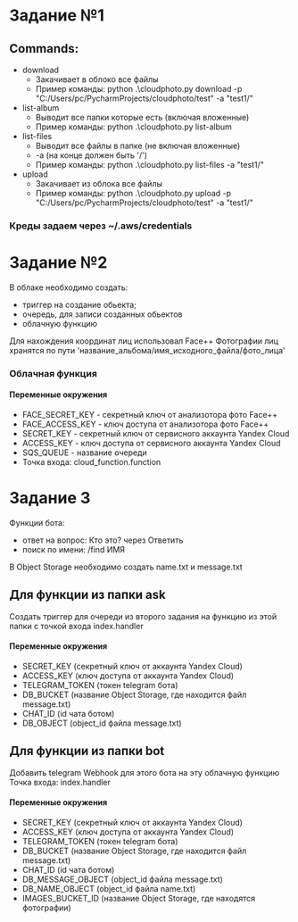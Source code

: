 # Задание №1
## Commands:
 * download
    - Закачивает в облоко все файлы
    - Пример команды: python .\cloudphoto.py download -p "C:/Users/pc/PycharmProjects/cloudphoto/test" -a "test1/"
 * list-album
    - Выводит все папки которые есть (включая вложенные)
    - Пример команды: python .\cloudphoto.py list-album
 * list-files
    - Выводит все файлы в папке (не включая вложенные)
    - -a <album> (на конце должен быть '/')
    - Пример команды: python .\cloudphoto.py list-files -a "test1/"
 * upload
    - Закачивает из облока все файлы
    - Пример команды: python .\cloudphoto.py upload -p "C:/Users/pc/PycharmProjects/cloudphoto/test" -a "test1/"

### Креды задаем через ~/.aws/credentials

# Задание №2

В облаке необходимо создать: 
- триггер на создание обьекта; 
- очередь, для записи созданных обьектов
- облачную функцию


Для нахождения координат лиц использовал Face++ 
Фотографии лиц хранятся по пути 'название_альбома/имя_исходного_файла/фото_лица'

### Облачная функция 
#### Переменные окружения
* FACE_SECRET_KEY - секретный ключ от анализотора фото Face++
* FACE_ACCESS_KEY - ключ доступа от анализотора фото Face++
* SECRET_KEY - секретный ключ от сервисного аккаунта Yandex Cloud
* ACCESS_KEY - ключ доступа от сервисного аккаунта Yandex Cloud
* SQS_QUEUE - название очереди
* Точка входа: cloud_function.function


# Задание 3

Функции бота:

* ответ на вопрос: Кто это? через Ответить
* поиск по имени: /find ИМЯ

В Object Storage необходимо создать name.txt и message.txt

## Для функции из папки ask

Создать триггер для очереди из второго задания 
на функцию из этой папки с точкой входа index.handler

#### Переменные окружения
* SECRET_KEY (секретный ключ от аккаунта Yandex Cloud)
* ACCESS_KEY (ключ доступа от аккаунта Yandex Cloud)
* TELEGRAM_TOKEN (токен telegram бота)
* DB_BUCKET (название Object Storage, где находится файл message.txt)
* CHAT_ID (id чата ботом)
* DB_OBJECT (object_id файла message.txt)

## Для функции из папки bot

Добавить telegram Webhook для этого бота на эту облачную функцию
Точка входа: index.handler

#### Переменные окружения
* SECRET_KEY (секретный ключ от аккаунта Yandex Cloud)
* ACCESS_KEY (ключ доступа от аккаунта Yandex Cloud)
* TELEGRAM_TOKEN (токен telegram бота)
* DB_BUCKET (название Object Storage, где находится файл message.txt)
* CHAT_ID (id чата ботом)
* DB_MESSAGE_OBJECT (object_id файла message.txt)
* DB_NAME_OBJECT (object_id файла name.txt)
* IMAGES_BUCKET_ID (название Object Storage, где находятся фотографии)
